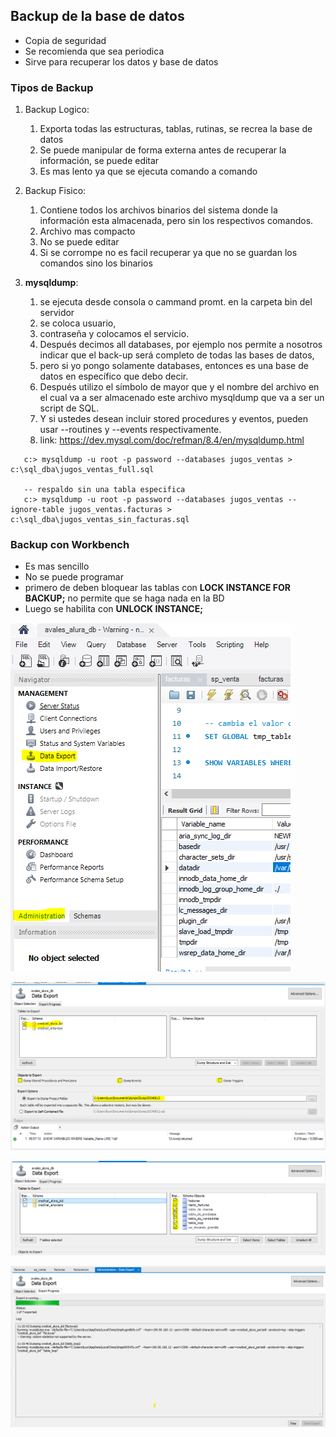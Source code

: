 ## Backup de la base de datos

- Copia de seguridad
- Se recomienda que sea periodica
- Sirve para recuperar los datos y base de datos 
  
### Tipos de Backup

1. Backup Logico:
   1. Exporta todas las estructuras, tablas, rutinas, se recrea la base de datos
   2. Se puede manipular de forma externa antes de recuperar la información, se puede editar
   3. Es mas lento ya que se ejecuta comando a comando
   
2. Backup Fisico:
   1. Contiene todos los archivos binarios del sistema donde la información esta almacenada, pero sin los respectivos comandos.
   2. Archivo mas compacto
   3. No se puede editar
   4. Si se corrompe no es facil recuperar ya que no se guardan los comandos sino los binarios
   
3. **mysqldump**:
   1. se ejecuta desde consola o cammand promt. en la carpeta bin del servidor
   2. se coloca usuario, 
   3. contraseña y colocamos el servicio.
   4. Después decimos all databases, por ejemplo nos permite a nosotros indicar que el back-up será completo de todas las bases de datos, 
   5. pero si yo pongo solamente databases, entonces es una base de datos en específico que debo decir.
   6. Después utilizo el símbolo de mayor que y el nombre del archivo en el cual va a ser almacenado este archivo mysqldump que va a ser un script de SQL.
   7. Y si ustedes desean incluir stored procedures y eventos, pueden usar --routines y --events respectivamente.
   8. link: https://dev.mysql.com/doc/refman/8.4/en/mysqldump.html

```dos
   c:> mysqldump -u root -p password --databases jugos_ventas > c:\sql_dba\jugos_ventas_full.sql

   -- respaldo sin una tabla especifica
   c:> mysqldump -u root -p password --databases jugos_ventas --ignore-table jugos_ventas.facturas > c:\sql_dba\jugos_ventas_sin_facturas.sql

```

### Backup con Workbench

- Es mas sencillo
- No se puede programar
- primero de deben bloquear las tablas con **LOCK INSTANCE FOR BACKUP;** no permite que se haga nada en la BD
- Luego se habilita con **UNLOCK INSTANCE;** 


![Backup 1](/imagenes/clase05/b_1.png)


![Backup 2](/imagenes/clase05/b_2.png)


![Backup 3](/imagenes/clase05/b_3.png)

![Backup 4](/imagenes/clase05/b_4.png)